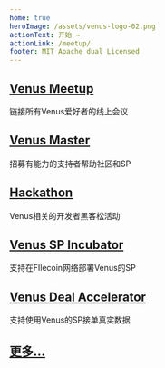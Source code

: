 ```yaml
---
home: true
heroImage: /assets/venus-logo-02.png
actionText: 开始 →
actionLink: /meetup/
footer: MIT Apache dual Licensed 
---
```


<div class="features">
  <div class="feature">
    <a href="/meetup"><h2>Venus Meetup</h2></a>
    <p>链接所有Venus爱好者的线上会议</p>
  </div>
  <div class="feature">
    <a href="/zh/master"><h2>Venus Master</h2></a>
    <p>招募有能力的支持者帮助社区和SP</p>
  </div>
  
  <div class="feature">
    <a href="/zh/hackathon"><h2>Hackathon</h2></a>
    <p>Venus相关的开发者黑客松活动</p>
  </div>

  <div class="feature">
    <a href="/zh/incubator"><h2>Venus SP Incubator</h2></a>
    <p>支持在FIlecoin网络部署Venus的SP</p>
  </div>

  <div class="feature">
    <a href="/zh/accelerator"><h2>Venus Deal Accelerator</h2></a>
    <p>支持使用Venus的SP接单真实数据</p>
  </div>
  
   <div class="feature">
    <a href="/zh/contact"><h2>更多...</h2></a>
  </div>
</div>
